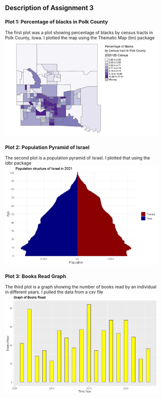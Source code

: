 ## Description of Assignment 3 


### Plot 1: Percentage of blacks in Polk County
The first plot was a plot showing percentage of blacks by census tracts in Polk County, Iowa. I plotted the map using the Thematic Map (tm) package
![alt text](Polk_Black.jpeg "A chart showing percentage of blacks in Polk County")





### Plot 2: Population Pyramid of Israel
The second plot is a population pyramid of Israel. I plotted that using the idbr package
![alt text](Israel_Pyramid.jpeg "A population pyramid of Israel")



### Plot 3: Books Read Graph
The third plot is a graph showing the number of books read by an individual in different years. I pulled the data from a csv file
![alt text](Books_Graph.jpeg "A graph showing books read in different years")
